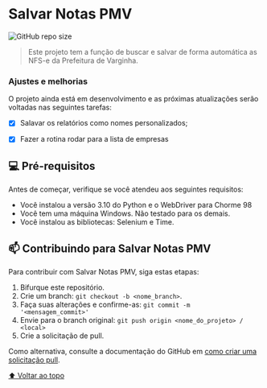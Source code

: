 # Salvar Notas PMV

![GitHub repo size](https://img.shields.io/github/repo-size/arthurrferroni/Salvar-Notas-PMV?style=for-the-badge)




> Este projeto tem a função de buscar e salvar de forma automática as NFS-e da Prefeitura de Varginha.
### Ajustes e melhorias

O projeto ainda está em desenvolvimento e as próximas atualizações serão voltadas nas seguintes tarefas:

- [x] Salavar os relatórios como nomes personalizados;
- [x] Fazer a rotina rodar para a lista de empresas


## 💻 Pré-requisitos

Antes de começar, verifique se você atendeu aos seguintes requisitos:

* Você instalou a versão 3.10 do Python e o WebDriver para Chorme 98
* Você tem uma máquina Windows. Não testado para os demais.
* Você instalou as bibliotecas: Selenium e Time.


## 📫 Contribuindo para Salvar Notas PMV
<!---Se o seu README for longo ou se você tiver algum processo ou etapas específicas que deseja que os contribuidores sigam, considere a criação de um arquivo CONTRIBUTING.md separado--->
Para contribuir com Salvar Notas PMV, siga estas etapas:

1. Bifurque este repositório.
2. Crie um branch: `git checkout -b <nome_branch>`.
3. Faça suas alterações e confirme-as: `git commit -m '<mensagem_commit>'`
4. Envie para o branch original: `git push origin <nome_do_projeto> / <local>`
5. Crie a solicitação de pull.

Como alternativa, consulte a documentação do GitHub em [como criar uma solicitação pull](https://help.github.com/en/github/collaborating-with-issues-and-pull-requests/creating-a-pull-request).

[⬆ Voltar ao topo](#Salvar-Notas-PMV)<br>
